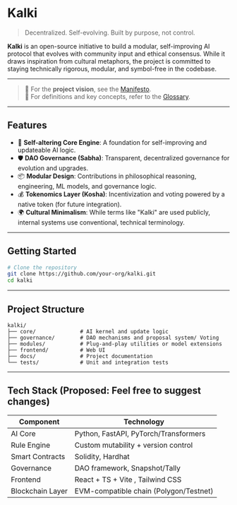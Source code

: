 # Kalki

> Decentralized. Self-evolving. Built by purpose, not control.

**Kalki** is an open-source initiative to build a modular, self-improving AI protocol that evolves with community input and ethical consensus. While it draws inspiration from cultural metaphors, the project is committed to staying technically rigorous, modular, and symbol-free in the codebase.

---
> 📜 For the **project vision**, see the [Manifesto](./manifesto.md).  
> 📘 For definitions and key concepts, refer to the [Glossary](./glossary.md).
---

## Features

- 🧠 **Self-altering Core Engine**: A foundation for self-improving and updateable AI logic.
- 🛡️ **DAO Governance (Sabha)**: Transparent, decentralized governance for evolution and upgrades.
- 📦 **Modular Design**: Contributions in philosophical reasoning, engineering, ML models, and governance logic.
- 💰 **Tokenomics Layer (Kosha)**: Incentivization and voting powered by a native token (for future integration).
- 🌍 **Cultural Minimalism**: While terms like "Kalki" are used publicly, internal systems use conventional, technical terminology.

---

## Getting Started

```bash
# Clone the repository
git clone https://github.com/your-org/kalki.git
cd kalki
```
---
## Project Structure

```text
kalki/
├── core/              # AI kernel and update logic
├── governance/        # DAO mechanisms and proposal system/ Voting
├── modules/           # Plug-and-play utilities or model extensions
├── frontend/          # Web UI
├── docs/              # Project documentation
└── tests/             # Unit and integration tests
```
---
## Tech Stack (Proposed: Feel free to suggest changes)

| Component           | Technology                            |
|---------------------|---------------------------------------|
| AI Core             | Python, FastAPI, PyTorch/Transformers |
| Rule Engine         | Custom mutability + version control   |
| Smart Contracts     | Solidity, Hardhat                     |
| Governance          | DAO framework, Snapshot/Tally         |
| Frontend            | React + TS + Vite , Tailwind CSS      |
| Blockchain Layer    | EVM-compatible chain (Polygon/Testnet)|


